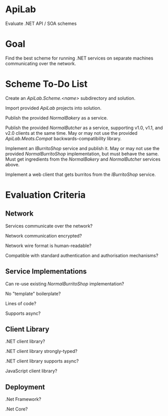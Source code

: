 ApiLab
======

Evaluate .NET API / SOA schemes



Goal
====

Find the best scheme for running .NET services on separate machines
communicating over the network.



Scheme To-Do List
=================

Create an *ApiLab.Scheme.\<name\>* subdirectory and solution.

Import provided *ApiLab* projects into solution.

Publish the provided *NormalBakery* as a service.

Publish the provided *NormalButcher* as a service, supporting v1.0, v1.1, and
v2.0 clients at the same time.  May or may not use the provided
*ApiLab.Meats.Compat* backwards-compatibility library.

Implement an *IBurritoShop* service and publish it.  May or may not use the
provided *NormalBurritoShop* implementation, but must behave the same.  Must get
ingredients from the *NormalBakery* and *NormalButcher* services above.

Implement a web client that gets burritos from the *IBurritoShop* service.



Evaluation Criteria
===================


Network
-------

Services communicate over the network?

Network communication encrypted?

Network wire format is human-readable?

Compatible with standard authentication and authorisation mechanisms?


Service Implementations
-----------------------

Can re-use existing *NormalBurritoShop* implementation?

No "template" boilerplate?

Lines of code?

Supports async?


Client Library
--------------

.NET client library?

.NET client library strongly-typed?

.NET client library supports async?

JavaScript client library?


Deployment
----------

.Net Framework?

.Net Core?

